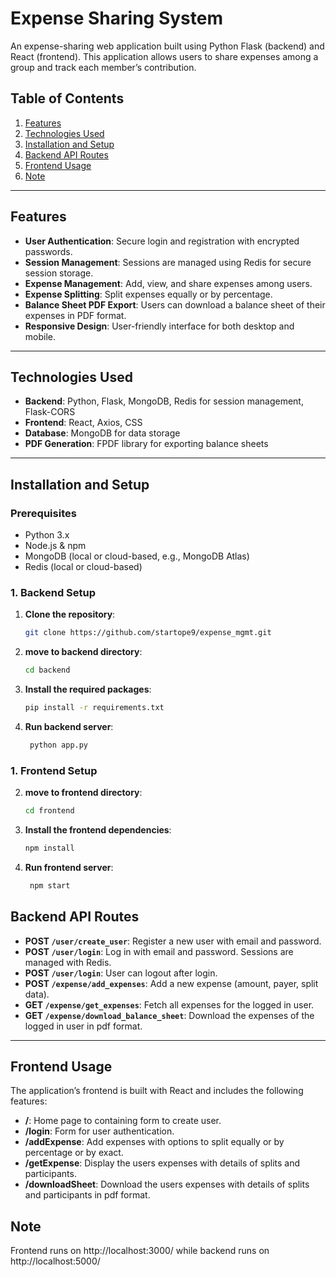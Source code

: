 # Expense Sharing System

An expense-sharing web application built using Python Flask (backend) and React (frontend). This application allows users to share expenses among a group and track each member’s contribution.

## Table of Contents

1. [Features](#features)
2. [Technologies Used](#technologies-used)
3. [Installation and Setup](#installation-and-setup)
4. [Backend API Routes](#backend-api-routes)
5. [Frontend Usage](#frontend-usage)
5. [Note](#Note)

---

## Features

- **User Authentication**: Secure login and registration with encrypted passwords.
- **Session Management**: Sessions are managed using Redis for secure session storage.
- **Expense Management**: Add, view, and share expenses among users.
- **Expense Splitting**: Split expenses equally or by percentage.
- **Balance Sheet PDF Export**: Users can download a balance sheet of their expenses in PDF format.
- **Responsive Design**: User-friendly interface for both desktop and mobile.

---

## Technologies Used

- **Backend**: Python, Flask, MongoDB, Redis for session management, Flask-CORS
- **Frontend**: React, Axios, CSS
- **Database**: MongoDB for data storage
- **PDF Generation**: FPDF library for exporting balance sheets

---

## Installation and Setup

### Prerequisites

- Python 3.x
- Node.js & npm
- MongoDB (local or cloud-based, e.g., MongoDB Atlas)
- Redis (local or cloud-based)

### 1. Backend Setup

1. **Clone the repository**:

   ```bash
   git clone https://github.com/startope9/expense_mgmt.git

2. **move to backend directory**:

   ```bash
   cd backend

3. **Install the required packages**:

   ```bash
   pip install -r requirements.txt

4. **Run backend server**:

   ```bash
    python app.py

### 1. Frontend Setup

2. **move to frontend directory**:

   ```bash
   cd frontend

3. **Install the frontend dependencies**:

   ```bash
   npm install

4. **Run frontend server**:

   ```bash
    npm start


## Backend API Routes

* **POST `/user/create_user`**: Register a new user with email and password.
* **POST `/user/login`**: Log in with email and password. Sessions are managed with Redis.
* **POST `/user/login`**: User can logout after login.
* **POST `/expense/add_expenses`**: Add a new expense (amount, payer, split data).
* **GET `/expense/get_expenses`**: Fetch all expenses for the logged in user.
* **GET `/expense/download_balance_sheet`**: Download the expenses of the logged in user in pdf format.

---

## Frontend Usage

The application’s frontend is built with React and includes the following features:

* **/**: Home page to containing form to create user.
* **/login**: Form for user authentication.
* **/addExpense**: Add expenses with options to split equally or by percentage or by exact.
* **/getExpense**: Display the users expenses with details of splits and participants.
* **/downloadSheet**: Download the users expenses with details of splits and participants in pdf format.

## Note
Frontend runs on http://localhost:3000/ while backend runs on http://localhost:5000/ 